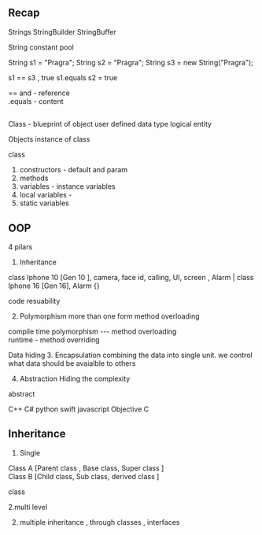 ## Recap 

Strings 
StringBuilder 
StringBuffer

String constant pool 



String s1 = "Pragra";
String s2 = "Pragra";
String s3 = new String("Pragra");

s1 == s3 ,   true 
s1.equals s2 = true 


== and    - reference   
.equals   - content 



## 
Class - blueprint of object 
user defined data type 
logical entity 


Objects 
instance of class 


class 
1. constructors  - default and param
2. methods 
3. variables - instance variables  
4. local variables - 
5. static variables


## OOP
4 pilars 
1. Inheritance 

  class  Iphone 10 [Gen 10 ], camera, face id, calling, UI, screen , Alarm
     |
  class  Iphone 16 [Gen 16], Alarm {}


code resuability 

2. Polymorphism
more than one form 
method overloading 

compile time polymorphism   --- method overloading  
runtime    - method overriding 


Data hiding 
3. Encapsulation
combining the data into single unit.
we control what data should be avaialble to others 

4. Abstraction 
Hiding the complexity 

abstract 



C++
C# 
python 
swift 
javascript 
Objective C 




## Inheritance 


1. Single

Class A [Parent class , Base class, Super class ]
   \
Class B  [Child class, Sub class, derived class ]


class 






2.multi level 




2. multiple inheritance , through classes , interfaces 































